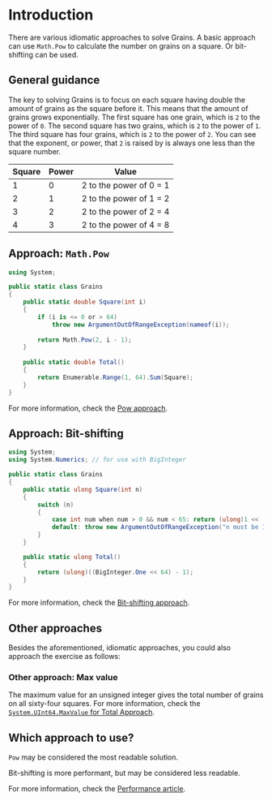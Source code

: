 # Introduction

There are various idiomatic approaches to solve Grains.
A basic approach can use `Math.Pow` to calculate the number on grains on a square.
Or bit-shifting can be used.

## General guidance

The key to solving Grains is to focus on each square having double the amount of grains as the square before it.
This means that the amount of grains grows exponentially.
The first square has one grain, which is `2` to the power of `0`.
The second square has two grains, which is `2` to the power of `1`.
The third square has four grains, which is `2` to the power of `2`.
You can see that the exponent, or power, that `2` is raised by is always one less than the square number.

| Square  | Power      | Value                   |
| ------- | ---------- | ----------------------- |
|       1 |          0 | 2 to the power of 0 = 1 |
|       2 |          1 | 2 to the power of 1 = 2 |
|       3 |          2 | 2 to the power of 2 = 4 |
|       4 |          3 | 2 to the power of 4 = 8 |

## Approach: `Math.Pow`

```csharp
using System;

public static class Grains
{
    public static double Square(int i)
    {
        if (i is <= 0 or > 64)
            throw new ArgumentOutOfRangeException(nameof(i));
        
        return Math.Pow(2, i - 1);
    }
    
    public static double Total()
    {
        return Enumerable.Range(1, 64).Sum(Square);
    }
}
```

For more information, check the [Pow approach][approach-pow].

## Approach: Bit-shifting

```csharp
using System;
using System.Numerics; // for use with BigInteger

public static class Grains
{
    public static ulong Square(int n)
    {
        switch (n)
        {
            case int num when num > 0 && num < 65: return (ulong)1 << (num - 1);
            default: throw new ArgumentOutOfRangeException("n must be 1 through 64");
        }
    }

    public static ulong Total()
    {
        return (ulong)((BigInteger.One << 64) - 1);
    }
}
```

For more information, check the [Bit-shifting approach][approach-bit-shifting].

## Other approaches

Besides the aforementioned, idiomatic approaches, you could also approach the exercise as follows:

### Other approach: Max value

The maximum value for an unsigned integer gives the total number of grains on all sixty-four squares.
For more information, check the [`System.UInt64.MaxValue` for Total Approach][approach-max-value].

## Which approach to use?

`Pow` may be considered the most readable solution.

Bit-shifting is more performant, but may be considered less readable.

For more information, check the [Performance article][article-performance].

[approach-pow]: https://exercism.org/tracks/csharp/exercises/grains/approaches/pow
[approach-bit-shifting]: https://exercism.org/tracks/csharp/exercises/grains/approaches/bit-shifting
[approach-max-value]: https://exercism.org/tracks/csharp/exercises/grains/approaches/max-value
[article-performance]: https://exercism.org/tracks/csharp/exercises/grains/articles/performance
